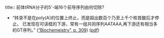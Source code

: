 title:: 前体tRNA分子的5'-端16个前导序列由何切除?

- “转录不是在poly(A)的位置上终止，而是超出数百个乃至上千个核昔酸后才停止。 已发现在可读框的下游，常有一组共同序列AATAAA,再下游还有相当多的GT序列。” ([“Biochemeistry”, p. 309](zotero://select/library/items/5LP9YZZU)) ([pdf](zotero://open-pdf/library/items/2MLGCVRM?page=309&annotation=CENQNQGH))